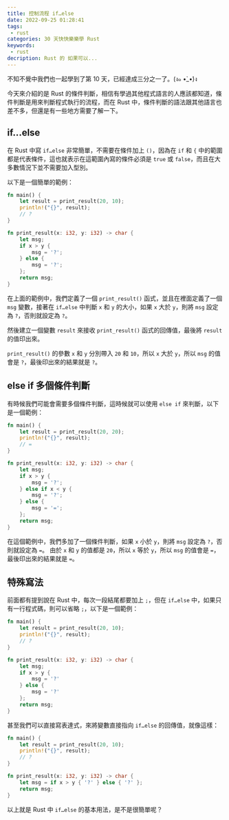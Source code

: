 ```yaml
---
title: 控制流程 if…else
date: 2022-09-25 01:28:41
tags:
 - rust
categories: 30 天快快樂樂學 Rust
keywords:
 - rust
decription: Rust 的 如果可以...
---
```


不知不覺中我們也一起學到了第 10 天，已經達成三分之一了。(ง๑ •̀_•́)ง

今天來介紹的是 Rust 的條件判斷，相信有學過其他程式語言的人應該都知道，條件判斷是用來判斷程式執行的流程，而在 Rust 中，條件判斷的語法跟其他語言也差不多，但還是有一些地方需要了解一下。

## if...else

在 Rust 中寫 `if…else` 非常簡單，不需要在條件加上 `()`，因為在 `if` 和 `{` 中的範圍都是代表條件，這也就表示在這範圍內寫的條件必須是 `true` 或 `false`，而且在大多數情況下並不需要加入型別。

以下是一個簡單的範例：

```rust
fn main() {
    let result = print_result(20, 10);
    println!("{}", result);
    // ?
}

fn print_result(x: i32, y: i32) -> char {
    let msg;
    if x > y {
        msg = '?';
    } else {
        msg = '?';
    };
    return msg;
}
```

在上面的範例中，我們定義了一個 `print_result()` 函式，並且在裡面定義了一個 `msg` 變數，接著在 `if…else` 中判斷 `x` 和 `y` 的大小，如果 `x` 大於 `y`，則將 `msg` 設定為 `?`，否則就設定為 `?`。

然後建立一個變數 `result` 來接收 `print_result()` 函式的回傳值，最後將 `result` 的值印出來。

`print_result()` 的參數 `x` 和 `y` 分別帶入 `20` 和 `10`，所以 `x` 大於 `y`，所以 `msg` 的值會是 `?`，最後印出來的結果就是 `?`。

## else if 多個條件判斷

有時候我們可能會需要多個條件判斷，這時候就可以使用 `else if` 來判斷，以下是一個範例：

```rust
fn main() {
    let result = print_result(20, 20);
    println!("{}", result);
    // =
}

fn print_result(x: i32, y: i32) -> char {
    let msg;
    if x > y {
        msg = '?';
    } else if x < y {
        msg = '?';
    } else {
        msg = '=';
    };
    return msg;
}
```

在這個範例中，我們多加了一個條件判斷，如果 `x` 小於 `y`，則將 `msg` 設定為 `?`，否則就設定為 `=`。
由於 `x` 和 `y` 的值都是 `20`，所以 `x` 等於 `y`，所以 `msg` 的值會是 `=`，最後印出來的結果就是 `=`。

## 特殊寫法

前面都有提到說在 Rust 中，每次一段結尾都要加上 `;`，但在 `if…else` 中，如果只有一行程式碼，則可以省略 `;`，以下是一個範例：

```rust
fn main() {
    let result = print_result(20, 10);
    println!("{}", result);
    // ?
}

fn print_result(x: i32, y: i32) -> char {
    let msg;
    if x > y {
        msg = '?'
    } else {
        msg = '?'
    };
    return msg;
}
```

甚至我們可以直接寫表達式，來將變數直接指向 `if…else` 的回傳值，就像這樣：

```rust
fn main() {
    let result = print_result(20, 10);
    println!("{}", result);
    // ?
}

fn print_result(x: i32, y: i32) -> char {
    let msg = if x > y { '?' } else { '?' };
    return msg;
}
```

以上就是 Rust 中 `if…else` 的基本用法，是不是很簡單呢？